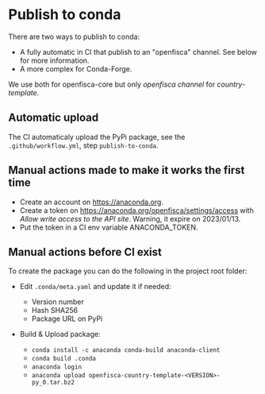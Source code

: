 # Publish to conda

There are two ways to publish to conda:

- A fully automatic in CI that publish to an "openfisca" channel. See below for more information.
- A more complex for Conda-Forge.

We use both for openfisca-core but only _openfisca channel_ for _country-template_.

## Automatic upload

The CI automaticaly upload the PyPi package, see the `.github/workflow.yml`, step `publish-to-conda`.

## Manual actions made to make it works the first time

- Create an account on https://anaconda.org.
- Create a token on https://anaconda.org/openfisca/settings/access with _Allow write access to the API site_. Warning, it expire on 2023/01/13.
- Put the token in a CI env variable ANACONDA_TOKEN.

## Manual actions before CI exist

To create the package you can do the following in the project root folder:

- Edit `.conda/meta.yaml` and update it if needed:
    - Version number
    - Hash SHA256
    - Package URL on PyPi

- Build & Upload package:
    - `conda install -c anaconda conda-build anaconda-client`
    - `conda build .conda`
    - `anaconda login`
    - `anaconda upload openfisca-country-template-<VERSION>-py_0.tar.bz2`